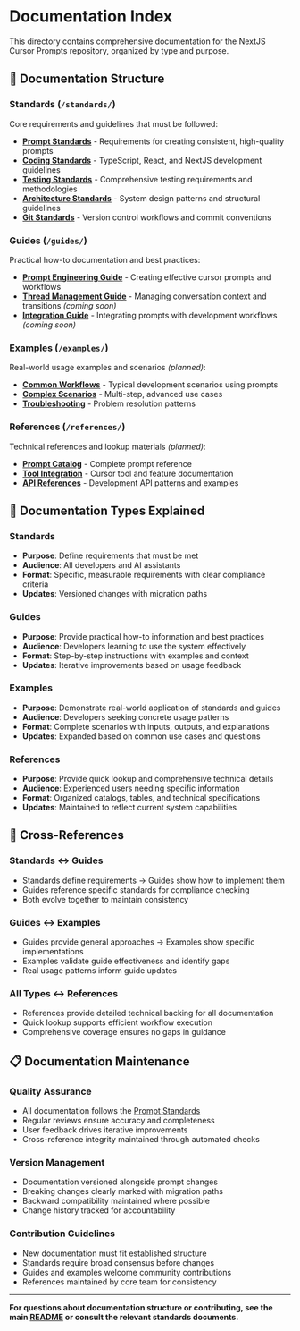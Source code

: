 # Documentation Index

This directory contains comprehensive documentation for the NextJS Cursor Prompts repository, organized by type and purpose.

## 📁 **Documentation Structure**

### **Standards** (`/standards/`)
Core requirements and guidelines that must be followed:

- **[Prompt Standards](standards/standards-prompt.md)** - Requirements for creating consistent, high-quality prompts
- **[Coding Standards](standards/standards-coding.md)** - TypeScript, React, and NextJS development guidelines  
- **[Testing Standards](standards/standards-testing.md)** - Comprehensive testing requirements and methodologies
- **[Architecture Standards](standards/standards-architecture.md)** - System design patterns and structural guidelines
- **[Git Standards](standards/standards-git.md)** - Version control workflows and commit conventions

### **Guides** (`/guides/`)
Practical how-to documentation and best practices:

- **[Prompt Engineering Guide](guides/guides-prompt-engineering.md)** - Creating effective cursor prompts and workflows
- **[Thread Management Guide](guides/guides-thread-management.md)** - Managing conversation context and transitions *(coming soon)*
- **[Integration Guide](guides/guides-integration.md)** - Integrating prompts with development workflows *(coming soon)*

### **Examples** (`/examples/`)
Real-world usage examples and scenarios *(planned)*:

- **[Common Workflows](examples/examples-workflows.md)** - Typical development scenarios using prompts
- **[Complex Scenarios](examples/examples-complex.md)** - Multi-step, advanced use cases
- **[Troubleshooting](examples/examples-troubleshooting.md)** - Problem resolution patterns

### **References** (`/references/`)
Technical references and lookup materials *(planned)*:

- **[Prompt Catalog](references/references-prompt-catalog.md)** - Complete prompt reference
- **[Tool Integration](references/references-tools.md)** - Cursor tool and feature documentation
- **[API References](references/references-api.md)** - Development API patterns and examples

## 🎯 **Documentation Types Explained**

### **Standards** 
- **Purpose**: Define requirements that must be met
- **Audience**: All developers and AI assistants
- **Format**: Specific, measurable requirements with clear compliance criteria
- **Updates**: Versioned changes with migration paths

### **Guides**
- **Purpose**: Provide practical how-to information and best practices
- **Audience**: Developers learning to use the system effectively
- **Format**: Step-by-step instructions with examples and context
- **Updates**: Iterative improvements based on usage feedback

### **Examples**
- **Purpose**: Demonstrate real-world application of standards and guides
- **Audience**: Developers seeking concrete usage patterns
- **Format**: Complete scenarios with inputs, outputs, and explanations
- **Updates**: Expanded based on common use cases and questions

### **References**
- **Purpose**: Provide quick lookup and comprehensive technical details
- **Audience**: Experienced users needing specific information
- **Format**: Organized catalogs, tables, and technical specifications
- **Updates**: Maintained to reflect current system capabilities

## 🔗 **Cross-References**

### **Standards ↔ Guides**
- Standards define requirements → Guides show how to implement them
- Guides reference specific standards for compliance checking
- Both evolve together to maintain consistency

### **Guides ↔ Examples**
- Guides provide general approaches → Examples show specific implementations
- Examples validate guide effectiveness and identify gaps
- Real usage patterns inform guide updates

### **All Types ↔ References**
- References provide detailed technical backing for all documentation
- Quick lookup supports efficient workflow execution
- Comprehensive coverage ensures no gaps in guidance

## 📋 **Documentation Maintenance**

### **Quality Assurance**
- All documentation follows the [Prompt Standards](standards/standards-prompt.md)
- Regular reviews ensure accuracy and completeness
- User feedback drives iterative improvements
- Cross-reference integrity maintained through automated checks

### **Version Management**
- Documentation versioned alongside prompt changes
- Breaking changes clearly marked with migration paths
- Backward compatibility maintained where possible
- Change history tracked for accountability

### **Contribution Guidelines**
- New documentation must fit established structure
- Standards require broad consensus before changes
- Guides and examples welcome community contributions
- References maintained by core team for consistency

---

**For questions about documentation structure or contributing, see the main [README](../README.md) or consult the relevant standards documents.** 